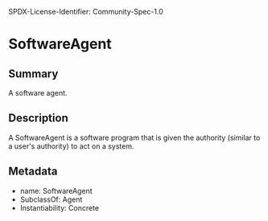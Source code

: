 SPDX-License-Identifier: Community-Spec-1.0

# SoftwareAgent

## Summary

A software agent.

## Description

A SoftwareAgent is a software program that is given the authority (similar to a
user's authority) to act on a system.

## Metadata

- name: SoftwareAgent
- SubclassOf: Agent
- Instantiability: Concrete
